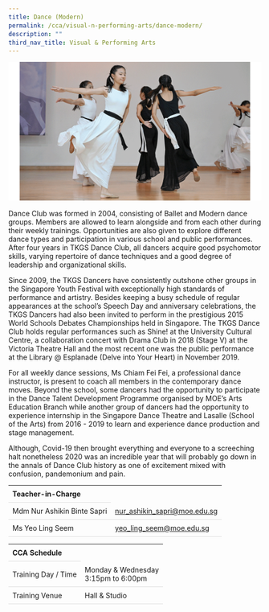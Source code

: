 ```yaml
---
title: Dance (Modern)
permalink: /cca/visual-n-performing-arts/dance-modern/
description: ""
third_nav_title: Visual & Performing Arts
---
```

<style>
table {
  border-collapse: collapse;
  width: 100%;
}

th, td {
  padding: 8px;
  text-align: left;
  border-bottom: 1px solid #ddd;
}

tr:hover {background-color: #F5F5DC;}
</style>

<img src="/images/CCA/Dance/tkgsdance.gif">

<p>Dance Club was formed in 2004, consisting of Ballet and Modern dance groups. Members are allowed to learn alongside and from each other during their weekly trainings. Opportunities are also given to explore different dance types and participation in various school and public performances. After four years in TKGS Dance Club, all dancers acquire good psychomotor skills, varying repertoire of dance techniques and a good degree of leadership and organizational skills.&nbsp;</p>
<p>Since 2009, the TKGS Dancers have consistently outshone other groups in the Singapore Youth Festival with exceptionally high standards of performance and artistry. Besides keeping a busy schedule of regular appearances at the school’s Speech Day and anniversary celebrations, the TKGS Dancers had also been invited to perform in the prestigious 2015 World Schools Debates Championships held in Singapore. The TKGS Dance Club holds regular performances such as Shine! at the University Cultural Centre, a collaboration concert with Drama Club in 2018 (Stage V) at the Victoria Theatre Hall and the most recent one was the public performance at the Library @ Esplanade (Delve into Your Heart) in November 2019.&nbsp;</p>
<p>For all weekly dance sessions, Ms Chiam Fei Fei, a professional dance instructor, is present to coach all members in the contemporary dance moves. Beyond the school, some dancers had the opportunity to participate in the Dance Talent Development Programme organised by MOE’s Arts Education Branch while another group of dancers had the opportunity to experience internship in the Singapore Dance Theatre and Lasalle (School of the Arts) from 2016 - 2019 to learn and experience dance production and stage management.</p>
<p>Although, Covid-19 then brought everything and everyone to a screeching halt nonetheless 2020 was an incredible year that will probably go down in the annals of Dance Club history as one of excitement mixed with confusion, pandemonium and pain.</p>

<table>
	<tbody><tr><th colspan="1">Teacher-in-Charge</th>
</tr><tr>
	<td rowspan="1">Mdm Nur Ashikin Binte Sapri </td>
 <td><a target="" href="mailto:nur_ashikin_sapri@moe.edu.sg">nur_ashikin_sapri@moe.edu.sg</a></td>
	 	</tr>
<tr>
	<td rowspan="1">Ms Yeo Ling Seem</td>
 <td><a target="" href="mailto:yeo_ling_seem@moe.edu.sg">yeo_ling_seem@moe.edu.sg</a></td>
	 	</tr>
	</tbody>
	</table>
<table>
	<tbody><tr><th colspan="1">CCA Schedule</th>
</tr><tr>
	<td rowspan="1"> Training Day / Time</td>
<td>Monday &amp; Wednesday<br>
	3:15pm to 6:00pm
		</td>
	 	</tr>
<tr>
	<td rowspan="1">Training Venue</td>
 <td rowspan="1">Hall &amp; Studio</td>
	</tr>
</tbody>
</table>